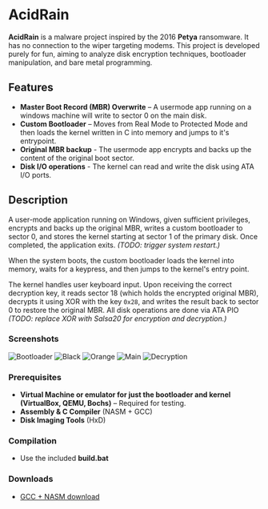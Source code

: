# AcidRain


**AcidRain** is a malware project inspired by the 2016 **Petya** ransomware. It has no connection to the wiper targeting modems. 
This project is developed purely for fun, aiming to analyze disk encryption techniques, bootloader manipulation, and bare metal programming.

## Features
- **Master Boot Record (MBR) Overwrite** – A usermode app running on a windows machine will write to sector 0 on the main disk.
- **Custom Bootloader** – Moves from Real Mode to Protected Mode and then loads the kernel written in C into memory and jumps to it's entrypoint.
- **Original MBR backup** - The usermode app encrypts and backs up the content of the original boot sector.
- **Disk I/O operations** - The kernel can read and write the disk using ATA I/O ports.

## Description
A user-mode application running on Windows, given sufficient privileges, encrypts and backs up the original MBR, writes a custom bootloader to sector 0, and stores the kernel starting at sector 1 of the primary disk. Once completed, the application exits. *(TODO: trigger system restart.)*

When the system boots, the custom bootloader loads the kernel into memory, waits for a keypress, and then jumps to the kernel's entry point.

The kernel handles user keyboard input. Upon receiving the correct decryption key, it reads sector 18 (which holds the encrypted original MBR), decrypts it using XOR with the key `0x28`, and writes the result back to sector 0 to restore the original MBR. All disk operations are done via ATA PIO  *(TODO: replace XOR with Salsa20 for encryption and decryption.)*

### Screenshots

![Bootloader](https://github.com/user-attachments/assets/7fa3d93e-bb1c-4290-ab82-1fc70de173ea)
![Black](https://github.com/user-attachments/assets/2af410b5-17be-4fdb-b95f-1ea740771f93)
![Orange](https://github.com/user-attachments/assets/90dcbaec-5dea-445f-a01d-47d13ab312ea)
![Main](https://github.com/user-attachments/assets/21ad9890-42ad-4cf4-b817-b9e6459d9598)
![Decryption](https://github.com/user-attachments/assets/03e85c72-72fc-461a-b4e8-7eac14a3a064)

### Prerequisites
- **Virtual Machine or emulator for just the bootloader and kernel (VirtualBox, QEMU, Bochs)** – Required for testing.
- **Assembly & C Compiler** (NASM + GCC)
- **Disk Imaging Tools** (HxD)


 ### Compilation
 - Use the included **build.bat**

### Downloads
 - [GCC + NASM download](https://drive.google.com/drive/folders/1TjOJSpnz9Bj8TVHjr1bmG9Abp9VYs74g?usp=drive_link)






